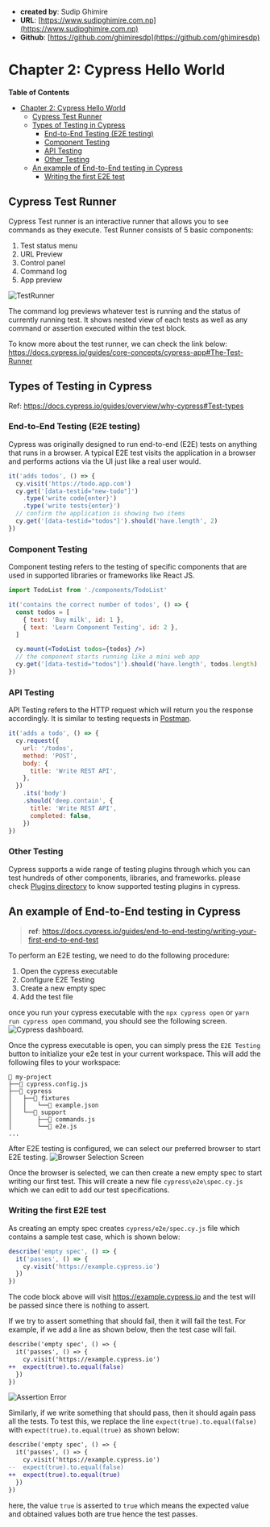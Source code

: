 - **created by**: Sudip Ghimire
- **URL**: [https://www.sudipghimire.com.np](https://www.sudipghimire.com.np)
- **Github**: [https://github.com/ghimiresdp](https://github.com/ghimiresdp)

# Chapter 2: Cypress Hello World

**Table of Contents**

- [Chapter 2: Cypress Hello World](#chapter-2-cypress-hello-world)
  - [Cypress Test Runner](#cypress-test-runner)
  - [Types of Testing in Cypress](#types-of-testing-in-cypress)
    - [End-to-End Testing (E2E testing)](#end-to-end-testing-e2e-testing)
    - [Component Testing](#component-testing)
    - [API Testing](#api-testing)
    - [Other Testing](#other-testing)
  - [An example of End-to-End testing in Cypress](#an-example-of-end-to-end-testing-in-cypress)
    - [Writing the first E2E test](#writing-the-first-e2e-test)

## Cypress Test Runner

Cypress Test runner is an interactive runner that allows you to see
commands as they execute. Test Runner consists of 5 basic components:

1. Test status menu
2. URL Preview
3. Control panel
4. Command log
5. App preview

![TestRunner](https://docs.cypress.io/_nuxt/img/test-runner.89dac0f.png)

The command log previews whatever test is running and the status of
currently running test. It shows nested view of each tests as well as
any command or assertion executed within the test block.

To know more about the test runner, we can check the link below:
<https://docs.cypress.io/guides/core-concepts/cypress-app#The-Test-Runner>

## Types of Testing in Cypress

Ref: <https://docs.cypress.io/guides/overview/why-cypress#Test-types>

### End-to-End Testing (E2E testing)

Cypress was originally designed to run end-to-end (E2E) tests on anything that
runs in a browser. A typical E2E test visits the application in a browser and
performs actions via the UI just like a real user would.

```js
it('adds todos', () => {
  cy.visit('https://todo.app.com')
  cy.get('[data-testid="new-todo"]')
    .type('write code{enter}')
    .type('write tests{enter}')
  // confirm the application is showing two items
  cy.get('[data-testid="todos"]').should('have.length', 2)
})
```

### Component Testing

Component testing refers to the testing of specific components that are used in
supported libraries or frameworks like React JS.

```jsx
import TodoList from './components/TodoList'

it('contains the correct number of todos', () => {
  const todos = [
    { text: 'Buy milk', id: 1 },
    { text: 'Learn Component Testing', id: 2 },
  ]

  cy.mount(<TodoList todos={todos} />)
  // the component starts running like a mini web app
  cy.get('[data-testid="todos"]').should('have.length', todos.length)
})
```

### API Testing

API Testing refers to the HTTP request which will return you the response
accordingly. It is similar to testing requests in
[Postman](https://www.postman.com/).

```js
it('adds a todo', () => {
  cy.request({
    url: '/todos',
    method: 'POST',
    body: {
      title: 'Write REST API',
    },
  })
    .its('body')
    .should('deep.contain', {
      title: 'Write REST API',
      completed: false,
    })
})
```

### Other Testing

Cypress supports a wide range of testing plugins through which you can test
hundreds of other components, libraries, and frameworks. please check
[Plugins directory](https://docs.cypress.io/plugins/directory) to know supported
testing plugins in cypress.

## An example of End-to-End testing in Cypress

> **ref**: <https://docs.cypress.io/guides/end-to-end-testing/writing-your-first-end-to-end-test>

To perform an E2E testing, we need to do the following procedure:

1. Open the cypress executable
2. Configure E2E Testing
3. Create a new empty spec
4. Add the test file

once you run your cypress executable with the `npx cypress open`
or `yarn run cypress open` command, you should see the following screen.
![Cypress dashboard](res/c02-001.png).

Once the cypress executable is open, you can simply press the `E2E Testing`
button to initialize your e2e test in your current workspace. This will add
the following files to your workspace:

```
📂 my-project
├──📃 cypress.config.js
├──📂 cypress
│   ├──📂 fixtures
│   │   └──📃 example.json
│   └──📂 support
│       ├──📃 commands.js
│       └──📃 e2e.js
...
```

After  E2E testing is configured, we can select our preferred browser to start
E2E testing.
![Browser Selection Screen](res/c02-002.png)

Once the browser is selected, we can then create a new empty spec to start
writing our first test. This will create a new file `cypress\e2e\spec.cy.js`
which we can edit to add our test specifications.

### Writing the first E2E test

As creating an empty spec creates `cypress/e2e/spec.cy.js` file which contains
a sample test case, which is shown below:

```js
describe('empty spec', () => {
  it('passes', () => {
    cy.visit('https://example.cypress.io')
  })
})
```

The code block above will visit <https://example.cypress.io> and the test will be
passed since there is nothing to assert.

If we try to assert something that should fail, then it will fail the test. For
example, if we add a line as shown below, then the test case will fail.

```diff
describe('empty spec', () => {
  it('passes', () => {
    cy.visit('https://example.cypress.io')
++  expect(true).to.equal(false)
  })
})
```

![Assertion Error](res/c02-003.png)

Similarly, if we write something that should pass, then it should again pass
all the tests. To test this, we replace the line
`expect(true).to.equal(false)` with `expect(true).to.equal(true)` as shown
below:

```diff
describe('empty spec', () => {
  it('passes', () => {
    cy.visit('https://example.cypress.io')
--  expect(true).to.equal(false)
++  expect(true).to.equal(true)
  })
})
```

here, the value `true` is asserted to `true` which means the expected value and
obtained values both are true hence the test passes.
